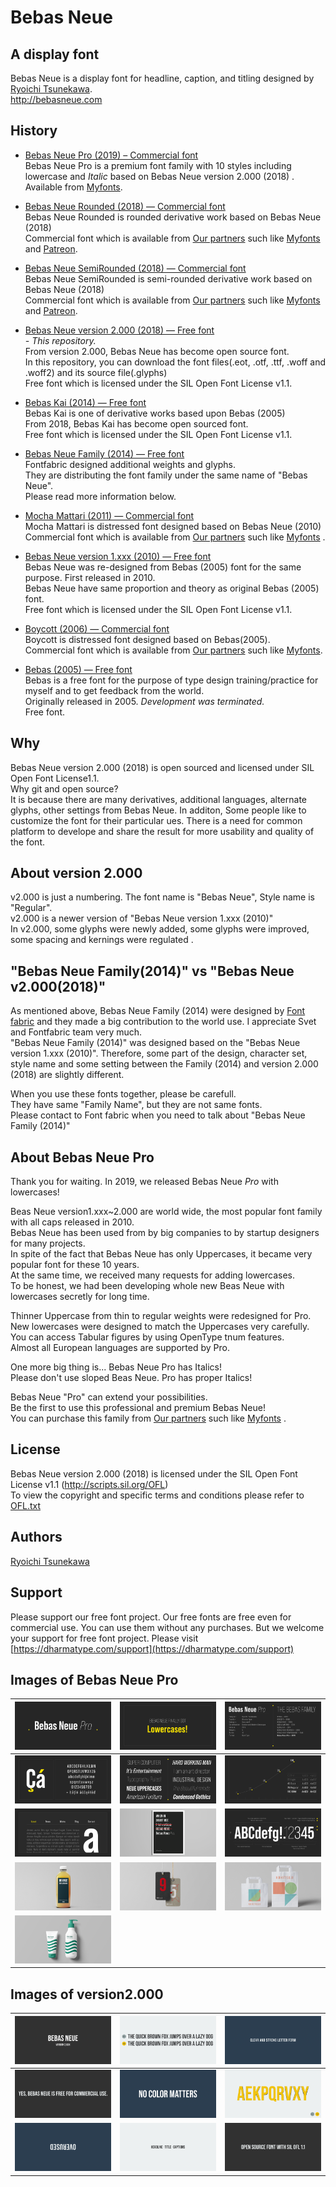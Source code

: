 # Bebas Neue


## A display font
Bebas Neue is a display font for headline, caption, and titling designed by [Ryoichi Tsunekawa](https://dharmatype.com).   
http://bebasneue.com


## History
* [Bebas Neue Pro (2019)  – Commercial font](https://www.myfonts.com/fonts/flat-it/bebas-neue-pro/?refby=dharmatype)  
Bebas Neue Pro is a premium font family with 10 styles including lowercase and *Italic* based on Bebas Neue version 2.000 (2018) . Available from [Myfonts](https://www.myfonts.com/fonts/flat-it/bebas-neue-pro/?refby=dharmatype).

* [Bebas Neue Rounded (2018) — Commercial font](https://www.myfonts.com/fonts/flat-it/bebas-neue-rounded/?refby=dharmatype)  
Bebas Neue Rounded is rounded derivative work based on Bebas Neue (2018)  
Commercial font which is available from [Our partners](https://dharmatype.com/shop) such like [Myfonts](https://www.myfonts.com/fonts/flat-it/bebas-neue-rounded/?refby=dharmatype) and [Patreon](https://www.patreon.com/dharmatype).  

* [Bebas Neue SemiRounded (2018) — Commercial font](https://www.myfonts.com/fonts/flat-it/bebas-neue-semi-rounded/?refby=dharmatype)  
Bebas Neue SemiRounded is semi-rounded derivative work based on Bebas Neue (2018)  
Commercial font which is available from [Our partners](https://dharmatype.com/shop) such like [Myfonts](https://www.myfonts.com/fonts/flat-it/bebas-neue-semi-rounded/?refby=dharmatype) and [Patreon](https://www.patreon.com/dharmatype).  

* [Bebas Neue version 2.000 (2018) — Free font](https://github.com/dharmatype/Bebas-Neue)  
*- This repository.*  
From version 2.000, Bebas Neue has become open source font.  
In this repository, you can download the font files(.eot, .otf, .ttf, .woff and .woff2) and its source file(.glyphs)  
Free font which is licensed under the SIL Open Font License v1.1.  

* [Bebas Kai (2014) — Free font](https://github.com/dharmatype/Bebas-Kai)  
Bebas Kai is one of derivative works based upon Bebas (2005)  
From 2018, Bebas Kai has become open sourced font.  
Free font which is licensed under the SIL Open Font License v1.1.  

* [Bebas Neue Family (2014) — Free font](http://www.fontfabric.com/bebas-neue/)  
Fontfabric designed additional weights and glyphs.  
They are distributing the font family under the same name of "Bebas Neue".  
Please read more information below.  

* [Mocha Mattari (2011) — Commercial font](https://www.myfonts.com/fonts/flat-it/mocha-mattari/?refby=dharmatype)  
Mocha Mattari is distressed font designed based on Bebas Neue (2010)  
Commercial font which is available from [Our partners](https://dharmatype.com/shop) such like [Myfonts](https://www.myfonts.com/fonts/flat-it/mocha-mattari/?refby=dharmatype)  .

* [Bebas Neue version 1.xxx (2010) — Free font](https://github.com/dharmatype/Bebas-Neue)  
Bebas Neue was re-designed from Bebas (2005) font for the same purpose. First released in 2010.  
Bebas Neue have same proportion and theory as original Bebas (2005) font.  
Free font which is licensed under the SIL Open Font License v1.1.  

* [Boycott (2006) — Commercial font](https://www.myfonts.com/fonts/flat-it/boycott/?refby=dharmatype)   
Boycott is distressed font designed based on Bebas(2005).  
Commercial font which is available from [Our partners](https://dharmatype.com/shop) such like [Myfonts](https://www.myfonts.com/fonts/flat-it/boycott/?refby=dharmatype).  

* [Bebas (2005) — Free font](https://github.com/dharmatype/Bebas)  
Bebas is a free font for the purpose of type design training/practice for myself and to get feedback from the world.  
Originally released in 2005. *Development was terminated.*  
Free font.

## Why
Bebas Neue version 2.000 (2018) is open sourced and licensed under SIL Open Font License1.1.  
Why git and open source?  
It is because there are many derivatives, additional languages, alternate glyphs, other settings from Bebas Neue. In additon, Some people like to customize the font for their particular ues.
There is a need for common platform to develope and share the result for more usability and quality of the font.


## About version 2.000
v2.000 is just a numbering. The font name is "Bebas Neue", Style name is "Regular".  
v2.000 is a newer version of "Bebas Neue version 1.xxx (2010)"  
In v2.000, some glyphs were newly added, some glyphs were improved, some spacing and kernings were regulated .   


## "Bebas Neue Family(2014)" vs "Bebas Neue v2.000(2018)"
As mentioned above, Bebas Neue Family (2014) were designed by [Font fabric](http://www.fontfabric.com/bebas-neue/) and they made a big contribution to the world use. I appreciate Svet and Fontfabric team very much.  
"Bebas Neue Family (2014)" was designed based on the "Bebas Neue version 1.xxx (2010)". Therefore, some part of the design, character set, style name and some setting between the Family (2014) and version 2.000 (2018) are slightly different.  

When you use these fonts together, please be carefull.  
They have same "Family Name", but they are not same fonts.  
Please contact to Font fabric when you need to talk about "Bebas Neue Family (2014)"

## About Bebas Neue Pro  
Thank you for waiting.
In 2019, we released Bebas Neue *Pro* with lowercases!  

Beas Neue version1.xxx~2.000 are  world wide, the most popular font family with all caps released in 2010.  
Bebas Neue has been used from by big companies to by startup designers for many projects.  
In spite of the fact that Bebas Neue has only Uppercases, it became very popular font for these 10 years.  
At the same time, we received many requests for adding lowercases.  
To be honest, we had been developing whole new Beas Neue with lowercases secretly for long time.  

Thinner Uppercase from thin to regular weights were redesigned for Pro.  
New lowercases were designed to match the Uppercases very carefully.  
You can access Tabular figures by using OpenType tnum features.  
Almost all European languages are supported by Pro.  

One more big thing is... Bebas Neue Pro has Italics!  
Please don't use sloped Beas Neue. Pro has proper Italics!  

Bebas Neue "Pro" can extend your possibilities.   
Be the first to use this professional and premium Bebas Neue!   
You can purchase this family from [Our partners](https://dharmatype.com/shop) such like [Myfonts](https://www.myfonts.com/fonts/flat-it/bebas-neue-pro/?refby=dharmatype)  .  


## License
Bebas Neue version 2.000 (2018)  is licensed under the SIL Open Font License v1.1 (<http://scripts.sil.org/OFL>)  
To view the copyright and specific terms and conditions please refer to [OFL.txt](https://github.com/dharmatype/Bebas-Neue/blob/master/OFL.txt)


## Authors
[Ryoichi Tsunekawa](https://dharmatype.com)  


## Support
Please support our free font project.
Our free fonts are free even for commercial use. You can use them without any purchases.
But we welcome your support for free font project. Please visit [https://dharmatype.com/support](https://dharmatype.com/support)  


## Images of Bebas Neue Pro
![/documentation/img/BebasNeuePro-001.png](/documentation/img/BebasNeuePro-001.png)|![/documentation/img/BebasNeuePro-002.png](/documentation/img/BebasNeuePro-002.png)|![/documentation/img/BebasNeuePro-008.png](/documentation/img/BebasNeuePro-008.png)
----|---- |----
![/documentation/img/BebasNeuePro-005.png](/documentation/img/BebasNeuePro-005.png)|![/documentation/img/BebasNeuePro-006.png](/documentation/img/BebasNeuePro-006.png)|![/documentation/img/BebasNeuePro-003.png](/documentation/img/BebasNeuePro-003.png)
![/documentation/img/BebasNeuePro-007.png](/documentation/img/BebasNeuePro-007.png)|![/documentation/img/BebasNeuePro-009.png](/documentation/img/BebasNeuePro-009.png)|![/documentation/img/BebasNeuePro-004.png](/documentation/img/BebasNeuePro-004.png)
![/documentation/img/BebasNeuePro-010.png](/documentation/img/BebasNeuePro-010.png)|![/documentation/img/BebasNeuePro-011.png](/documentation/img/BebasNeuePro-011.png)|![/documentation/img/BebasNeuePro-012.png](/documentation/img/BebasNeuePro-012.png)
![/documentation/img/BebasNeuePro-013.png](/documentation/img/BebasNeuePro-013.png)||

## Images of version2.000
![/documentation/img/BebasNeue_001.png](/documentation/img/BebasNeue_001.png)|![/documentation/img/BebasNeue_002.png](/documentation/img/BebasNeue_002.png)|![/documentation/img/BebasNeue_008.png](/documentation/img/BebasNeue_008.png)
----|---- |----
![/documentation/img/BebasNeue_005.png](/documentation/img/BebasNeue_005.png)|![/documentation/img/BebasNeue_006.png](/documentation/img/BebasNeue_006.png)|![/documentation/img/BebasNeue_003.png](/documentation/img/BebasNeue_003.png)
![/documentation/img/BebasNeue_007.png](/documentation/img/BebasNeue_007.png)|![/documentation/img/BebasNeue_009.png](/documentation/img/BebasNeue_009.png)|![/documentation/img/BebasNeue_004.png](/documentation/img/BebasNeue_004.png)
